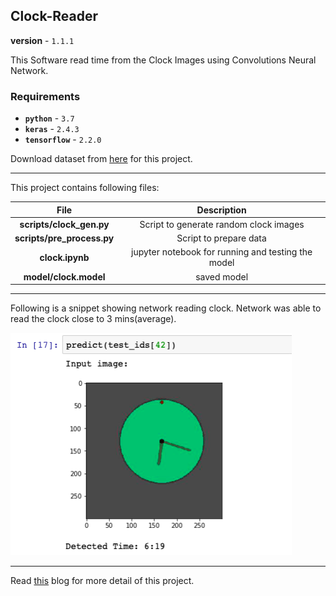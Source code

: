 ## Clock-Reader

**version** - `1.1.1`

This Software read time from the Clock Images using Convolutions Neural Network.

### Requirements

- **`python`** - `3.7`
- **`keras`** -  `2.4.3`
- **`tensorflow`** -  `2.2.0`

Download dataset from [here](https://www.kaggle.com/shivajbd/analog-clocks) for this project.

---

This project contains following files:

| File      | Description |
| :-----------: | :-----------: |
| **scripts/clock_gen.py**      | Script to generate random clock images       |
| **scripts/pre_process.py**      | Script to prepare data       |
| **clock.ipynb**   | jupyter notebook for running and testing the model     |
| **model/clock.model** | saved model |

---

Following is a snippet showing network reading clock. Network was able to read the clock close to 3 mins(average).

<img src=result/result.png width="450">

---

Read [this]() blog for more detail of this project.

